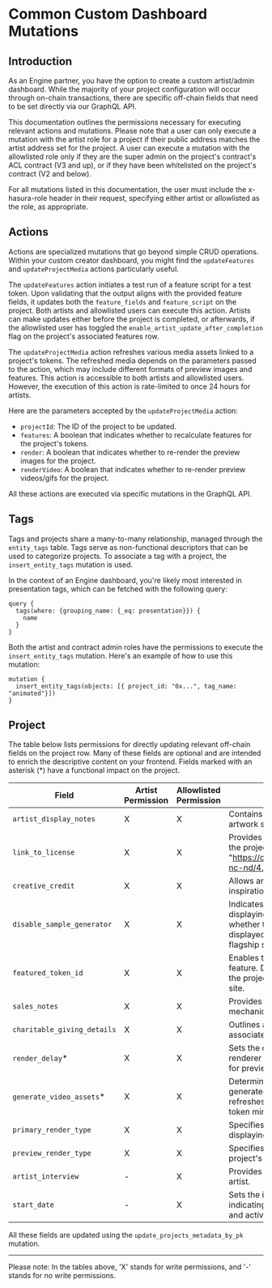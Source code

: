 # Common Custom Dashboard Mutations

## Introduction

As an Engine partner, you have the option to create a custom artist/admin dashboard. While the majority of your project configuration will occur through on-chain transactions, there are specific off-chain fields that need to be set directly via our GraphQL API.

This documentation outlines the permissions necessary for executing relevant actions and mutations. Please note that a user can only execute a mutation with the artist role for a project if their public address matches the artist address set for the project. A user can execute a mutation with the allowlisted role only if they are the super admin on the project's contract's ACL contract (V3 and up), or if they have been whitelisted on the project's contract (V2 and below).

For all mutations listed in this documentation, the user must include the x-hasura-role header in their request, specifying either artist or allowlisted as the role, as appropriate.


## Actions

Actions are specialized mutations that go beyond simple CRUD operations. Within your custom creator dashboard, you might find the `updateFeatures` and `updateProjectMedia` actions particularly useful.

The `updateFeatures` action initiates a test run of a feature script for a test token. Upon validating that the output aligns with the provided feature fields, it updates both the `feature_fields` and `feature_script` on the project. Both artists and allowlisted users can execute this action. Artists can make updates either before the project is completed, or afterwards, if the allowlisted user has toggled the `enable_artist_update_after_completion` flag on the project's associated features row.

The `updateProjectMedia` action refreshes various media assets linked to a project's tokens. The refreshed media depends on the parameters passed to the action, which may include different formats of preview images and features. This action is accessible to both artists and allowlisted users. However, the execution of this action is rate-limited to once 24 hours for artists.

Here are the parameters accepted by the `updateProjectMedia` action:
- `projectId`: The ID of the project to be updated.
- `features`: A boolean that indicates whether to recalculate features for the project's tokens.
- `render`: A boolean that indicates whether to re-render the preview images for the project.
- `renderVideo`: A boolean that indicates whether to re-render preview videos/gifs for the project.

All these actions are executed via specific mutations in the GraphQL API.


## Tags

Tags and projects share a many-to-many relationship, managed through the `entity_tags` table. Tags serve as non-functional descriptors that can be used to categorize projects. To associate a tag with a project, the `insert_entity_tags` mutation is used.

In the context of an Engine dashboard, you're likely most interested in presentation tags, which can be fetched with the following query:

```
query {
  tags(where: {grouping_name: {_eq: presentation}}) {
    name
  }
}
```

Both the artist and contract admin roles have the permissions to execute the `insert_entity_tags` mutation. Here's an example of how to use this mutation:

```
mutation {
  insert_entity_tags(objects: [{ project_id: "0x...", tag_name: "animated"}])
}
```


## Project

The table below lists permissions for directly updating relevant off-chain fields on the project row. Many of these fields are optional and are intended to enrich the descriptive content on your frontend. Fields marked with an asterisk (*) have a functional impact on the project.

| Field | Artist Permission | Allowlisted Permission | Description
|---|---|---|---|
| `artist_display_notes` | X | X | Contains the artist's intentions for how the artwork should be displayed.
| `link_to_license` | X | X | Provides a link to the copyright license for the project (e.g., "https://creativecommons.org/licenses/by-nc-nd/4.0/").
| `creative_credit` | X | X | Allows artists to acknowledge contributors, inspirations, or other sources of influence.
| `disable_sample_generator` | X | X | Indicates the artist's preference for displaying project previews. Influences whether the "explore possibilities" modal is displayed on the project page on our flagship site.
| `featured_token_id` | X | X | Enables the artist to specify a token ID to feature. Determines the token displayed as the project's cover image on our flagship site.
| `sales_notes` | X | X | Provides specific details about the sales mechanics of the project.
| `charitable_giving_details` | X | X | Outlines any charitable giving aspects associated with the project.
| `render_delay`* | X | X | Sets the delay (in seconds) before our renderer captures a snapshot of the project for preview images.
| `generate_video_assets`* | X | X | Determines whether GIFs and MP4s are generated during individual token refreshes, batch token refreshes, and new token mints.
| `primary_render_type` | X | X | Specifies the preferred format for displaying the project on detail pages.
| `preview_render_type` | X | X | Specifies the preferred format for the project's preview images.
| `artist_interview` | - | X | Provides a link to an interview with the artist.
| `start_date` | - | X | Sets the intended start time of the project, indicating when it will become unpaused and active.

All these fields are updated using the `update_projects_metadata_by_pk` mutation.

---

Please note: In the tables above, 'X' stands for write permissions, and '-' stands for no write permissions.